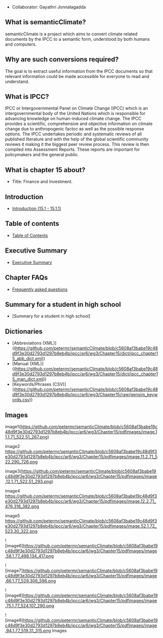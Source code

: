 * Collaborator: Gayathri Jonnalagadda

## What is semanticClimate? </h4>
<p>semanticClimate is a project which aims to convert climate related documents by the IPCC to a semantic form, understood by both humans and computers. 

## Why are such conversions required? </h4>
<p>The goal is to extract useful information from the IPCC documents so that  relevant information could be made accessible for everyone to read and understand.

## What is IPCC? </h4>

<p> IPCC or Intergovernmental Panel on Climate Change (IPCC) which is an intergovernmental body of the United Nations which is responsible for advancing knowledge on human-induced climate change. The IPCC provides a scientific, comprehensive and objective information on climate change due to anthropogenic factoc as well as the possible response options. The IPCC undertakes periodic and systematic reviews of all published literature and with the help of the global scientific community reviews it making it the biggest peer review process. This review is then compiled into Assessment Reports. These reports are important for policymakers and the general public. <p>

## What is chapter 15 about?

* Title: </b>Finance and Investment. 

## Introduction
* [Introduction (15.1 - 15.1.1)](https://github.com/petermr/semanticClimate/blob/main/ipcc/ar6/wg3/Chapter15/Introduction.md)

## Table of contents
* [Table of Contents](https://github.com/petermr/semanticClimate/blob/main/ipcc/ar6/wg3/Chapter15/table_of_contents.md)

## Executive Summary
* [Executive Summary](https://github.com/petermr/semanticClimate/blob/main/ipcc/ar6/wg3/Chapter15/CompExecSumm.md)

## Chapter FAQs
* [Frequently asked questions](https://github.com/petermr/semanticClimate/blob/main/ipcc/ar6/wg3/Chapter15/FAQs.md)


## Summary for a student in high school
* [Summary for a student in high school]

## Dictionaries
* [Abbreviations (XML)] ((https://github.com/petermr/semanticClimate/blob/c5608af3babe19c48d9f3e30d2793d1297b8eb4b/ipcc/ar6/wg3/Chapter15/dict/ipcc_chapter15_abb_dict.xml))
* [Manual (XML)] ((https://github.com/petermr/semanticClimate/blob/c5608af3babe19c48d9f3e30d2793d1297b8eb4b/ipcc/ar6/wg3/Chapter15/dict/ipcc_chapter15_man_dict.xml))
* [Keywords/Phrases (CSV)] ((https://github.com/petermr/semanticClimate/blob/c5608af3babe19c48d9f3e30d2793d1297b8eb4b/ipcc/ar6/wg3/Chapter15/raw/gensim_keywords.csv))

## Images

 image1(https://github.com/petermr/semanticClimate/blob/c5608af3babe19c48d9f3e30d2793d1297b8eb4b/ipcc/ar6/wg3/Chapter15/pdfimages/image.11.1.71_522.51_267.png)

 image2 https://github.com/petermr/semanticClimate/blob/c5608af3babe19c48d9f3e30d2793d1297b8eb4b/ipcc/ar6/wg3/Chapter15/pdfimages/image.11.2.71_522.290_726.png

image3(https://github.com/petermr/semanticClimate/blob/c5608af3babe19c48d9f3e30d2793d1297b8eb4b/ipcc/ar6/wg3/Chapter15/pdfimages/image.12.1.71_522.51_293.png)

image4 https://github.com/petermr/semanticClimate/blob/c5608af3babe19c48d9f3e30d2793d1297b8eb4b/ipcc/ar6/wg3/Chapter15/pdfimages/image.12.2.71_476.316_382.png

image5 https://github.com/petermr/semanticClimate/blob/c5608af3babe19c48d9f3e30d2793d1297b8eb4b/ipcc/ar6/wg3/Chapter15/pdfimages/image.52.1.72_523.30_322.png

![image6]https://github.com/petermr/semanticClimate/blob/c5608af3babe19c48d9f3e30d2793d1297b8eb4b/ipcc/ar6/wg3/Chapter15/pdfimages/image.58.1.77_498.134_417.png

![image7]https://github.com/petermr/semanticClimate/blob/c5608af3babe19c48d9f3e30d2793d1297b8eb4b/ipcc/ar6/wg3/Chapter15/pdfimages/image.66.1.77_529.306_596.png

![image8]https://github.com/petermr/semanticClimate/blob/c5608af3babe19c48d9f3e30d2793d1297b8eb4b/ipcc/ar6/wg3/Chapter15/pdfimages/image.75.1.77_524.107_290.png

![image9]https://github.com/petermr/semanticClimate/blob/c5608af3babe19c48d9f3e30d2793d1297b8eb4b/ipcc/ar6/wg3/Chapter15/pdfimages/image.94.1.77_519.31_315.png
Images
